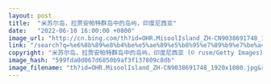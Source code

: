 ```yaml
---
layout: post
title:  "米苏尔岛，拉贾安帕特群岛中的岛屿，印度尼西亚"
date:   "2022-06-10 16:00:00 +0800"
image_url: "http://cn.bing.com/th?id=OHR.MisoolIsland_ZH-CN9038691748_1920x1080.jpg&rf=LaDigue_1920x1080.jpg&pid=hp"
link: "/search?q=%e6%8b%89%e8%b4%be%e5%ae%89%e5%b8%95%e7%89%b9%e7%be%a4%e5%b2%9b&form=hpcapt&mkt=zh-cn"
copyright: "米苏尔岛，拉贾安帕特群岛中的岛屿，印度尼西亚 (© rusm/Getty Images)"
image_hash: "599fda0d067d6850b9af3f137809c8db"
image_filename: "th?id=OHR.MisoolIsland_ZH-CN9038691748_1920x1080.jpg&rf=LaDigue_1920x1080.jpg&pid=hp"
---
```

